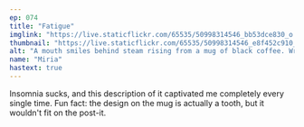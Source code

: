 ```yaml
---
ep: 074
title: "Fatigue"
imglink: "https://live.staticflickr.com/65535/50998314546_bb53dce830_o.jpg"
thumbnail: "https://live.staticflickr.com/65535/50998314546_e8f452c910_q.jpg"
alt: "A mouth smiles behind steam rising from a mug of black coffee. Written above are the words "Sleep no more""
name: "Miria"
hastext: true
---
```

Insomnia sucks, and this description of it captivated me completely every single time. Fun fact: the design on the mug is actually a tooth, but it wouldn't fit on the post-it.